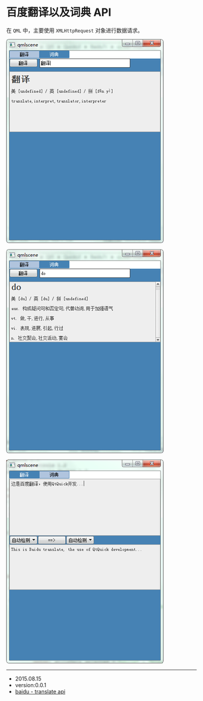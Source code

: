 # 百度翻译以及词典 API

在 `QML` 中，主要使用 `XMLHttpRequest` 对象进行数据请求。

![](ScreenShot\zh_en.jpg)

![](ScreenShot\en_zh.jpg)

![](ScreenShot\translate.png)

---

- 2015.08.15
- version:0.0.1
- [baidu - translate api](http://developer.baidu.com/wiki/index.php?title=帮助文档首页/百度翻译
)
